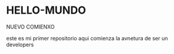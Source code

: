 # HELLO-MUNDO
NUEVO COMIENXO

este es mi primer repositorio aqui comienza la avnetura de ser un developers
